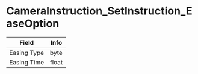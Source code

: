 # CameraInstruction_SetInstruction_EaseOption

<table><thead><tr><th>Field</th><th>Info</th></tr></thead><tbody>
<tr><td>Easing Type</td><td>byte</td></tr>
<tr><td>Easing Time</td><td>float</td></tr>
</tbody></table>
